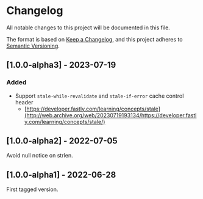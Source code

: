 # Changelog
All notable changes to this project will be documented in this file.

The format is based on [Keep a Changelog](https://keepachangelog.com/en/1.0.0/),
and this project adheres to [Semantic Versioning](https://semver.org/spec/v2.0.0.html).

## [1.0.0-alpha3] - 2023-07-19
### Added
- Support `stale-while-revalidate` and `stale-if-error` cache control header
    - [https://developer.fastly.com/learning/concepts/stale](http://web.archive.org/web/20230719193134/https://developer.fastly.com/learning/concepts/stale/)

## [1.0.0-alpha2] - 2022-07-05

Avoid null notice on strlen.

## [1.0.0-alpha1] - 2022-06-28
First tagged version.
